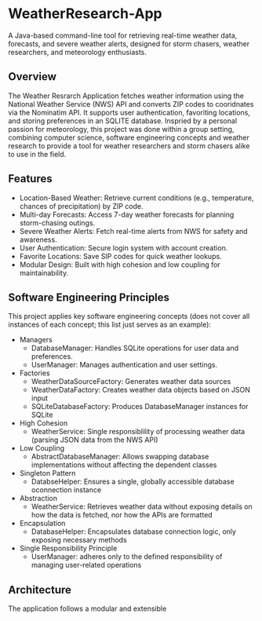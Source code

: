 # WeatherResearch-App
A Java-based command-line tool for retrieving real-time weather data, forecasts, and severe weather alerts, designed for storm chasers, weather researchers, and meteorology enthusiasts. 
## Overview
The Weather Resrarch Application fetches weather information using the National Weather Service (NWS) API and converts ZIP codes to cooridnates via the Nominatim API. It supports user authentication, favoriting locations, and storing preferences in an SQLITE database. Inspried by a personal passion for meteorology, this project was done within a group setting, combining computer science, software engineering concepts and weather research to provide a tool for weather researchers and storm chasers alike to use in the field. 
## Features 
- Location-Based Weather: Retrieve current conditions (e.g., temperature, chances of precipitation) by ZIP code.
- Multi-day Forecasts: Access 7-day weather forecasts for planning storm-chasing outings.
- Severe Weather Alerts: Fetch real-time alerts from NWS for safety and awareness.
- User Authentication: Secure login system with account creation.
- Favorite Locations: Save SIP codes for quick weather lookups.
- Modular Design: Built with high cohesion and low coupling for maintainability.
## Software Engineering Principles
This project applies key software engineering concepts (does not cover all instances of each concept; this list just serves as an example):
- Managers
  - DatabaseManager: Handles SQLite operations for user data and preferences.
  - UserManager: Manages authentication and user settings.
- Factories
  - WeatherDataSourceFactory: Generates weather data sources
  - WeatherDataFactory: Creates weather data objects based on JSON input
  - SQLiteDatabaseFactory: Produces DatabaseManager instances for SQLite
- High Cohesion
  - WeatherService: Single responsiblility of processing weather data (parsing JSON data from the NWS API)
- Low Coupling
  - AbstractDatabaseManager: Allows swapping database implementations without affecting the dependent classes
- Singleton Pattern
  - DatabseHelper: Ensures a single, globally accessible database oconnection instance
- Abstraction
  - WeatherService: Retrieves weather data without exposing details on how the data is fetched, nor how the APIs are formatted
- Encapsulation
  - DatabaseHelper: Encapsulates database connection logic, only exposing necessary methods
- Single Responsibility Principle
  - UserManager: adheres only to the defined responsibility of managing user-related operations
## Architecture
The application follows a modular and extensible 
